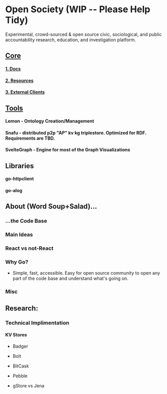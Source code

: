 # Open Society (WIP -- Please Help Tidy)
Experimental, crowd-sourced & open source civic, sociological, and public accountability research, education, and investigation platform. 

## [Core](#core)
#### [1. Docs](github.com/OpenSocietyPlatform/docs)  
#### [2. Resources](github.com/OpenSocietyPlatform/resources)
#### [3. External Clients](github.com/OpenSocietyPlatform/resources)

## [Tools](#tools)
#### Lemon - Ontology Creation/Management
#### Snafu - distributed p2p "AP" kv kg triplestore. Optimized for RDF. Requirements are TBD.  
#### SvelteGraph - Engine for most of the Graph Visualizations

## Libraries
#### go-httpclient
#### go-alog


## About (Word Soup+Salad)...

### ...the Code Base

### Main Ideas

### React vs not-React

### 



### Why Go?
- Simple, fast, accessible. Easy for open source community to open any part of the code base and understand what's going on.







### Misc

## Research:

### Technical Implimentation
#### KV Stores
- Badger
- Bolt
- BitCask
- Pebble

- gStore vs Jena

<!--

**Here are some ideas to get you started:**

🙋‍♀️ A short introduction - what is your organization all about?
🌈 Contribution guidelines - how can the community get involved?
👩‍💻 Useful resources - where can the community find your docs? Is there anything else the community should know?
🍿 Fun facts - what does your team eat for breakfast?
🧙 Remember, you can do mighty things with the power of [Markdown](https://docs.github.com/github/writing-on-github/getting-started-with-writing-and-formatting-on-github/basic-writing-and-formatting-syntax)
-->
